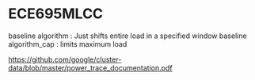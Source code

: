 # ECE695MLCC

baseline algorithm : Just shifts entire load in a specified window
baseline algorithm_cap : limits maximum load

https://github.com/google/cluster-data/blob/master/power_trace_documentation.pdf